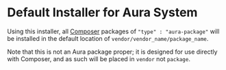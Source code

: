 Default Installer for Aura System
=================================

Using this installer, all [Composer][] packages of `"type" : "aura-package"`
will be installed in the default location of
`vendor/vendor_name/package_name`.

Note that this is not an Aura package proper; it is designed for use directly
with Composer, and as such will be placed in `vendor` not `package`.

[Composer]: http://getcomposer.org/
[Aura system]: https://github.com/auraphp/system
